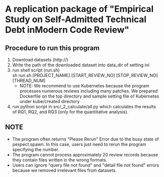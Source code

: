 # A replication package of "Empirical Study on Self-Admitted Technical Debt inModern Code Review"


## Procedure to run this program
1. Download datasets (http://)
2. Write the path of the downloaded dataset into data_dir of setting ini 
3. run shell script (run.sh)<br>
   sh run.sh [PROJECT_NAME] [START_REVIEW_NO] [STOP_REVIEW_NO] [THREAD_NUM]<br>
   * NOTE: We recommend to use Kubernetes because the program processes numerous reviews including many patches. We prepared Dockerfile on the top directory and sample setting file of Kubernetes under kube/created directory
4. run python script in src/_2_calculate/all.py which calculates the results of RQ1, RQ2, and RQ3 (only for the quantitative analysis). 
## NOTE
- The program often returns "Please Rerun" Error due to the busy state of pexpect.spawn. In this case, users just need to rerun the program specifying the number. 
- The program cannot process approximately 20 review records because they contain files written in the wrong formats. 
- Users can ignore "query file not found" and "detail file not found" errors because we removed irrelevant files from datasets. 